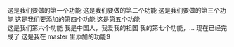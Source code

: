 这是我们要做的第一个功能
这是我们要做的第二个功能
这是我们要做的第三个功能
这是我们要添加的第四个功能
这是第五个功能  
这是我们第六个功能
我是中国人，我爱我的祖国
我的第七个功能，... 现在已经完成了
这是我在 master 里添加的功能9